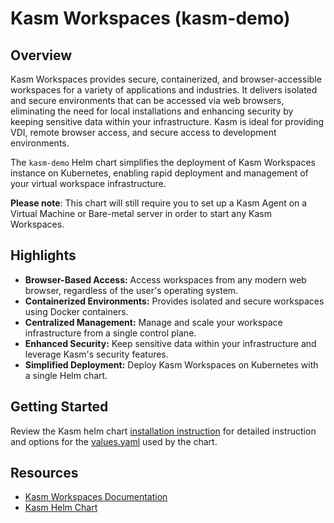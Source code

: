 # Kasm Workspaces (kasm-demo)
## Overview
Kasm Workspaces provides secure, containerized, and browser-accessible workspaces for a variety of applications and industries. It delivers isolated and secure environments that can be accessed via web browsers, eliminating the need for local installations and enhancing security by keeping sensitive data within your infrastructure. Kasm is ideal for providing VDI, remote browser access, and secure access to development environments.

The `kasm-demo` Helm chart simplifies the deployment of Kasm Workspaces instance on Kubernetes, enabling rapid deployment and management of your virtual workspace infrastructure.

**Please note**: This chart will still require you to set up a Kasm Agent on a Virtual Machine or Bare-metal server in order to start any Kasm Workspaces.


## Highlights
- **Browser-Based Access:** Access workspaces from any modern web browser, regardless of the user's operating system.
- **Containerized Environments:** Provides isolated and secure workspaces using Docker containers.
- **Centralized Management:** Manage and scale your workspace infrastructure from a single control plane.
- **Enhanced Security:** Keep sensitive data within your infrastructure and leverage Kasm's security features.
- **Simplified Deployment:** Deploy Kasm Workspaces on Kubernetes with a single Helm chart.


## Getting Started
Review the Kasm helm chart [installation instruction](https://helm.kasmweb.com) for detailed instruction and options for the [values.yaml](https://helm.kasmweb.com/values.yaml) used by the chart.


## Resources
-   [Kasm Workspaces Documentation](https://www.kasmweb.com/docs/latest/index.html)
-   [Kasm Helm Chart](https://helm.kasmweb.com)